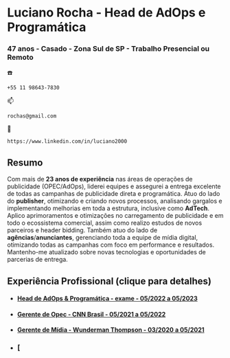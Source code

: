 # Luciano Rocha - Head de AdOps e Programática

### 47 anos - Casado - Zona Sul de SP - Trabalho Presencial ou Remoto
☎️

    +55 11 98643-7830
📫

    rochas@gmail.com
🔗

    https://www.linkedin.com/in/luciano2000

## Resumo
Com mais de **23 anos de experiência** nas áreas de operações de publicidade (OPEC/AdOps), liderei equipes e assegurei a entrega excelente de todas as campanhas de publicidade direta e programática. 
Atuo do lado do **publisher**, otimizando e criando novos processos, analisando gargalos e implementando melhorias em toda a estrutura, inclusive como **AdTech**. 
Aplico aprimoramentos e otimizações no carregamento de publicidade e em todo o ecossistema comercial, assim como realizo estudos de novos parceiros e header bidding. 
Também atuo do lado de **agências**/**anunciantes**, gerenciando toda a equipe de mídia digital, otimizando todas as campanhas com foco em performance e resultados. Mantenho-me atualizado sobre novas tecnologias e oportunidades de parcerias de entrega.


## Experiência Profissional (clique para detalhes)
- #### [Head de AdOps & Programática - exame - 05/2022 a 05/2023](#exame)
- #### [Gerente de Opec - CNN Brasil - 05/2021 a 05/2022](#cnn)
- #### [Gerente de Mídia - Wunderman Thompson - 03/2020 a 05/2021](#wunderman)
- ### [
